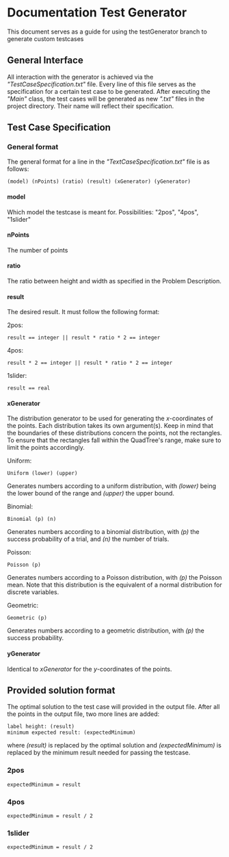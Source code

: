 # Documentation Test Generator
This document serves as a guide for using the testGenerator branch to generate custom testcases
## General Interface
All interaction with the generator is achieved via the *"TestCaseSpecification.txt"* file.
Every line of this file serves as the specification for a certain test case to be generated.
After executing the *"Main"* class, the test cases will be generated as new *".txt"* files in the project directory.
Their name will reflect their specification.

## Test Case Specification
### General format
The general format for a line in the *"TextCaseSpecification.txt"* file is as follows:
```
(model) (nPoints) (ratio) (result) (xGenerator) (yGenerator)
``` 
#### model
Which model the testcase is meant for. Possibilities: "2pos", "4pos", "1slider"

#### nPoints
The number of points

#### ratio
The ratio between height and width as specified in the Problem Description.

#### result
The desired result. It must follow the following format:

2pos: 
```
result == integer || result * ratio * 2 == integer
```
4pos:
```
result * 2 == integer || result * ratio * 2 == integer
```
1slider:
```
result == real
```

#### xGenerator
The distribution generator to be used for generating the *x*-coordinates of the points.
Each distribution takes its own argument(s). 
Keep in mind that the boundaries of these distributions concern the points, not the rectangles.
To ensure that the rectangles fall within the QuadTree's range, make sure to limit the points accordingly.


Uniform:
```
Uniform (lower) (upper)
```
Generates numbers according to a uniform distribution, with *(lower)* being the lower bound of the range and *(upper)* the upper bound.


Binomial:
```
Binomial (p) (n)
```
Generates numbers according to a binomial distribution, with *(p)* the success probability of a trial, and *(n)* the number of trials.

Poisson:
```
Poisson (p)
```
Generates numbers according to a Poisson distribution, with *(p)* the Poisson mean. Note that this distribution is the equivalent of a normal distribution for discrete variables.

Geometric:
```
Geometric (p)
```
Generates numbers according to a geometric distribution, with *(p)* the success probability.

#### yGenerator
Identical to *xGenerator* for the *y*-coordinates of the points.

## Provided solution format
The optimal solution to the test case will provided in the output file. After all the points in the output file,
two more lines are added:

```
label height: (result)
minimum expected result: (expectedMinimum) 
```
where *(result)* is replaced by the optimal solution and *(expectedMinimum)* is replaced by the minimum result needed for passing the testcase.

### 2pos
```
expectedMinimum = result
```
### 4pos
```
expectedMinimum = result / 2
```
### 1slider
```
expectedMinimum = result / 2
```    
